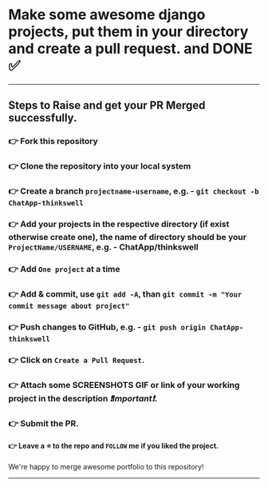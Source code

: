 # Make some awesome django projects, put them in your directory and create a pull request. and DONE ✅
***

## Steps to Raise and get your PR Merged successfully.
### 👉 Fork this repository
### 👉 Clone the repository into your local system
### 👉 Create a branch ```projectname-username```, e.g. - ```git checkout -b ChatApp-thinkswell```
### 👉 Add your projects in the respective directory (if exist otherwise create one), the name of directory should be your ```ProjectName/USERNAME```, e.g. - ChatApp/thinkswell
### 👉 Add ```One project``` at a time
### 👉 Add & commit, use ```git add -A```, than ```git commit -m "Your commit message about project"```
### 👉 Push changes to GitHub, e.g. - ```git push origin ChatApp-thinkswell```
### 👉 Click on `Create a Pull Request`.
### 👉 Attach some SCREENSHOTS GIF or link of your working project in the description _❗Important❗_. 
### 👉 Submit the PR.
#### 👉 Leave a ⭐ to the repo and `FOLLOW` me if you liked the project.
We're happy to merge awesome portfolio to this repository!

***
